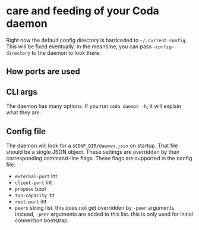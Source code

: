 # care and feeding of your Coda daemon

Right now the default config directory is hardcoded to `~/.current-config`. 
This will be fixed eventually. In the meantime, you can pass `-config-directory`
to the daemon to look there.

## How ports are used

## CLI args

The daemon has many options. If you run `coda daemon -h`, it will explain what
they are.

## Config file

The daemon will look for a `$CONF_DIR/daemon.json` on startup. That file should
be a single JSON object. These settings are overridden by their corresponding
command-line flags. These flags are supported in the config file:

- `external-port` int
- `client-port` int
- `propose` bool
- `txn-capacity` int
- `rest-port` int
- `peers` string list. this does not get overridden by `-peer` arguments.
  instead, `-peer` arguments are added to this list. this is only used for
  initial connection bootstrap.
